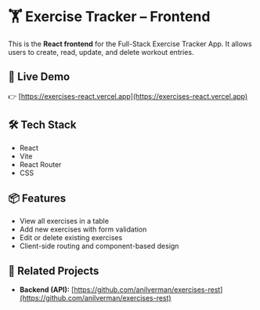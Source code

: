# 🏋️ Exercise Tracker – Frontend

This is the **React frontend** for the Full-Stack Exercise Tracker App. It allows users to create, read, update, and delete workout entries.

## 🚀 Live Demo
👉 [https://exercises-react.vercel.app](https://exercises-react.vercel.app)

## 🛠️ Tech Stack
- React
- Vite
- React Router
- CSS

## 📦 Features
- View all exercises in a table
- Add new exercises with form validation
- Edit or delete existing exercises
- Client-side routing and component-based design

## 🔗 Related Projects
- **Backend (API):** [https://github.com/anilverman/exercises-rest](https://github.com/anilverman/exercises-rest)
